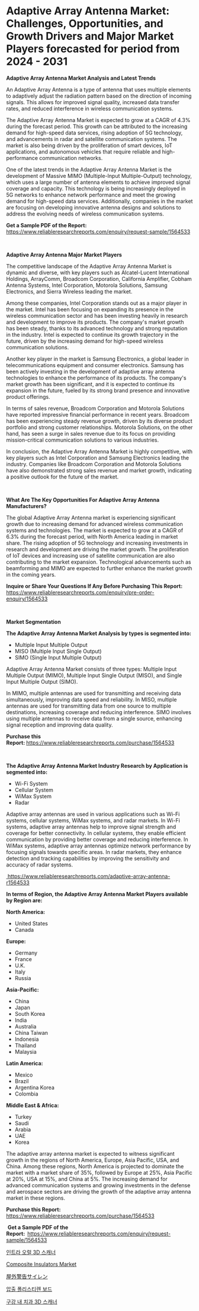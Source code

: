 <p><h1>Adaptive Array Antenna Market: Challenges, Opportunities, and Growth Drivers and Major Market Players forecasted for period from 2024 - 2031</h1></p><p><strong>Adaptive Array Antenna Market Analysis and Latest Trends</strong></p>
<p><p>An Adaptive Array Antenna is a type of antenna that uses multiple elements to adaptively adjust the radiation pattern based on the direction of incoming signals. This allows for improved signal quality, increased data transfer rates, and reduced interference in wireless communication systems.</p><p>The Adaptive Array Antenna Market is expected to grow at a CAGR of 4.3% during the forecast period. This growth can be attributed to the increasing demand for high-speed data services, rising adoption of 5G technology, and advancements in radar and satellite communication systems. The market is also being driven by the proliferation of smart devices, IoT applications, and autonomous vehicles that require reliable and high-performance communication networks.</p><p>One of the latest trends in the Adaptive Array Antenna Market is the development of Massive MIMO (Multiple-Input Multiple-Output) technology, which uses a large number of antenna elements to achieve improved signal coverage and capacity. This technology is being increasingly deployed in 5G networks to enhance network performance and meet the growing demand for high-speed data services. Additionally, companies in the market are focusing on developing innovative antenna designs and solutions to address the evolving needs of wireless communication systems.</p></p>
<p><strong>Get a Sample PDF of the Report:&nbsp;</strong> <a href="https://www.reliableresearchreports.com/enquiry/request-sample/1564533">https://www.reliableresearchreports.com/enquiry/request-sample/1564533</a></p>
<p>&nbsp;</p>
<p><strong>Adaptive Array Antenna Major Market Players</strong></p>
<p><p>The competitive landscape of the Adaptive Array Antenna Market is dynamic and diverse, with key players such as Alcatel-Lucent International Holdings, ArrayComm, Broadcom Corporation, California Amplifier, Cobham Antenna Systems, Intel Corporation, Motorola Solutions, Samsung Electronics, and Sierra Wireless leading the market. </p><p>Among these companies, Intel Corporation stands out as a major player in the market. Intel has been focusing on expanding its presence in the wireless communication sector and has been investing heavily in research and development to improve its products. The company's market growth has been steady, thanks to its advanced technology and strong reputation in the industry. Intel is expected to continue its growth trajectory in the future, driven by the increasing demand for high-speed wireless communication solutions.</p><p>Another key player in the market is Samsung Electronics, a global leader in telecommunications equipment and consumer electronics. Samsung has been actively investing in the development of adaptive array antenna technologies to enhance the performance of its products. The company's market growth has been significant, and it is expected to continue its expansion in the future, fueled by its strong brand presence and innovative product offerings.</p><p>In terms of sales revenue, Broadcom Corporation and Motorola Solutions have reported impressive financial performance in recent years. Broadcom has been experiencing steady revenue growth, driven by its diverse product portfolio and strong customer relationships. Motorola Solutions, on the other hand, has seen a surge in sales revenue due to its focus on providing mission-critical communication solutions to various industries.</p><p>In conclusion, the Adaptive Array Antenna Market is highly competitive, with key players such as Intel Corporation and Samsung Electronics leading the industry. Companies like Broadcom Corporation and Motorola Solutions have also demonstrated strong sales revenue and market growth, indicating a positive outlook for the future of the market.</p></p>
<p>&nbsp;</p>
<p><strong>What Are The Key Opportunities For Adaptive Array Antenna Manufacturers?</strong></p>
<p><p>The global Adaptive Array Antenna market is experiencing significant growth due to increasing demand for advanced wireless communication systems and technologies. The market is expected to grow at a CAGR of 6.3% during the forecast period, with North America leading in market share. The rising adoption of 5G technology and increasing investments in research and development are driving the market growth. The proliferation of IoT devices and increasing use of satellite communication are also contributing to the market expansion. Technological advancements such as beamforming and MIMO are expected to further enhance the market growth in the coming years.</p></p>
<p><strong>Inquire or Share Your Questions If Any Before Purchasing This Report:</strong> <a href="https://www.reliableresearchreports.com/enquiry/pre-order-enquiry/1564533">https://www.reliableresearchreports.com/enquiry/pre-order-enquiry/1564533</a></p>
<p>&nbsp;</p>
<p><strong>Market Segmentation</strong></p>
<p><strong>The Adaptive Array Antenna Market Analysis by types is segmented into:</strong></p>
<p><ul><li>Multiple Input Multiple Output</li><li>MISO (Multiple Input Single Output)</li><li>SIMO (Single Input Multiple Output)</li></ul></p>
<p><p>Adaptive Array Antenna Market consists of three types: Multiple Input Multiple Output (MIMO), Multiple Input Single Output (MISO), and Single Input Multiple Output (SIMO). </p><p>In MIMO, multiple antennas are used for transmitting and receiving data simultaneously, improving data speed and reliability. In MISO, multiple antennas are used for transmitting data from one source to multiple destinations, increasing coverage and reducing interference. SIMO involves using multiple antennas to receive data from a single source, enhancing signal reception and improving data quality.</p></p>
<p><strong>Purchase this Report:&nbsp;</strong><a href="https://www.reliableresearchreports.com/purchase/1564533">https://www.reliableresearchreports.com/purchase/1564533</a></p>
<p>&nbsp;</p>
<p><strong>The Adaptive Array Antenna Market Industry Research by Application is segmented into:</strong></p>
<p><ul><li>Wi-Fi System</li><li>Cellular System</li><li>WiMax System</li><li>Radar</li></ul></p>
<p><p>Adaptive array antennas are used in various applications such as Wi-Fi systems, cellular systems, WiMax systems, and radar markets. In Wi-Fi systems, adaptive array antennas help to improve signal strength and coverage for better connectivity. In cellular systems, they enable efficient communication by providing better coverage and reducing interference. In WiMax systems, adaptive array antennas optimize network performance by focusing signals towards specific areas. In radar markets, they enhance detection and tracking capabilities by improving the sensitivity and accuracy of radar systems.</p></p>
<p><a href="https://www.reliableresearchreports.com/adaptive-array-antenna-r1564533">&nbsp;https://www.reliableresearchreports.com/adaptive-array-antenna-r1564533</a></p>
<p><strong>In terms of Region, the Adaptive Array Antenna Market Players available by Region are:</strong></p>
<p>
    <p> <strong> North America: </strong>
        <ul>
            <li>United States</li>
            <li>Canada</li>
        </ul>
        </p> 
    <p> <strong> Europe: </strong>
        <ul>
            <li>Germany</li>
            <li>France</li>
            <li>U.K.</li>
            <li>Italy</li>
            <li>Russia</li>
        </ul>
        </p> 
    <p> <strong> Asia-Pacific: </strong>
        <ul>
            <li>China</li>
            <li>Japan</li>
            <li>South Korea</li>
            <li>India</li>
            <li>Australia</li>
            <li>China Taiwan</li>
            <li>Indonesia</li>
            <li>Thailand</li>
            <li>Malaysia</li>
        </ul>
        </p> 
    <p> <strong> Latin America: </strong>
        <ul>
            <li>Mexico</li>
            <li>Brazil</li>
            <li>Argentina Korea</li>
            <li>Colombia</li>
        </ul>
        </p> 
    <p> <strong> Middle East & Africa: </strong>
        <ul>
            <li>Turkey</li>
            <li>Saudi</li>
            <li>Arabia</li>
            <li>UAE</li>
            <li>Korea</li>
        </ul>
    </p>
    </p>
<p><p>The adaptive array antenna market is expected to witness significant growth in the regions of North America, Europe, Asia Pacific, USA, and China. Among these regions, North America is projected to dominate the market with a market share of 35%, followed by Europe at 25%, Asia Pacific at 20%, USA at 15%, and China at 5%. The increasing demand for advanced communication systems and growing investments in the defense and aerospace sectors are driving the growth of the adaptive array antenna market in these regions.</p></p>
<p><strong>Purchase this Report: </strong><a href="https://www.reliableresearchreports.com/purchase/1564533">https://www.reliableresearchreports.com/purchase/1564533</a></p>
<p>&nbsp;<strong>Get a Sample PDF of the Report:&nbsp;&nbsp;</strong><a href="https://www.reliableresearchreports.com/enquiry/request-sample/1564533">https://www.reliableresearchreports.com/enquiry/request-sample/1564533</a></p>
<p><strong></strong></p>
<p><p><a href="https://github.com/vsckjg50460/Market-Research-Report-List-2/blob/main/9124348161514.md">인트라 오럴 3D 스캐너</a></p><p><a href="https://github.com/ayamgoreng5458/Market-Research-Report-List-1/blob/main/composite-insulators-market.md">Composite Insulators Market</a></p><p><a href="https://github.com/DwightHuels1/Market-Research-Report-List-1/blob/main/6484471151592.md">屋外警告サイレン</a></p><p><a href="https://medium.com/@luffiazaza/%EA%B8%80%EB%A1%9C%EB%B2%8C-%EC%95%95%EC%B6%9C-%ED%8F%B4%EB%A6%AC%EC%8A%A4%ED%8B%B0%EB%A0%8C-%EB%B3%B4%EB%93%9C-%EC%82%B0%EC%97%85-%EC%9C%A0%ED%98%95-%EC%9D%91%EC%9A%A9-%EC%8B%9C%EC%9E%A5-%ED%94%8C%EB%A0%88%EC%9D%B4%EC%96%B4-%EC%A7%80%EC%97%AD-%EC%84%B1%EC%9E%A5-%EB%B6%84%EC%84%9D-%EB%B0%8F-%EB%AF%B8%EB%9E%98-%EC%8B%9C%EB%82%98%EB%A6%AC%EC%98%A4-2024-2031-9fe0bf79dcbe">압출 폴리스티렌 보드</a></p><p><a href="https://github.com/GabrielBlanda5656/Market-Research-Report-List-2/blob/main/9998116161515.md">구강 내 치과 3D 스캐너</a></p></p>